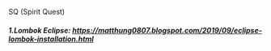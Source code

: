 SQ (Spirit Quest)


##### 1.Lombok Eclipse: <https://matthung0807.blogspot.com/2019/09/eclipse-lombok-installation.html>